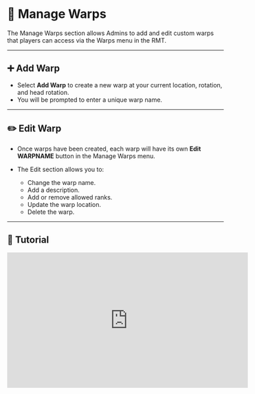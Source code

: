 # 🚀 Manage Warps

The Manage Warps section allows Admins to add and edit custom warps that players can access via the Warps menu in the RMT.

---

## ➕ Add Warp

* Select **Add Warp** to create a new warp at your current location, rotation, and head rotation.
* You will be prompted to enter a unique warp name.

---

## ✏️ Edit Warp

* Once warps have been created, each warp will have its own **Edit WARPNAME** button in the Manage Warps menu.
* The Edit section allows you to:

  * Change the warp name.
  * Add a description.
  * Add or remove allowed ranks.
  * Update the warp location.
  * Delete the warp.

---

## 🎥 Tutorial

<iframe width="560" height="315" src="https://www.youtube.com/embed/f9dQegArmWI?si=przMcFGabIy9dluD&amp;start=531" title="Manage Warps Tutorial" frameborder="0" allow="accelerometer; autoplay; clipboard-write; encrypted-media; gyroscope; picture-in-picture; web-share" referrerpolicy="strict-origin-when-cross-origin" allowfullscreen></iframe>
